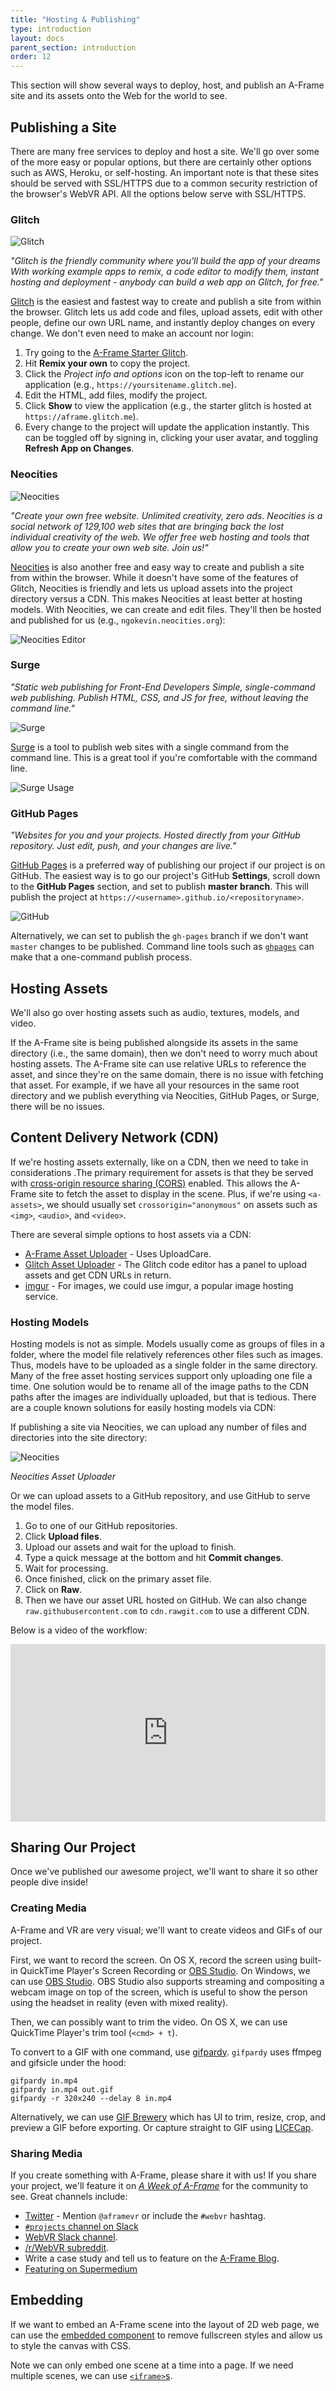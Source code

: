 ```yaml
---
title: "Hosting & Publishing"
type: introduction
layout: docs
parent_section: introduction
order: 12
---
```


This section will show several ways to deploy, host, and publish an A-Frame
site and its assets onto the Web for the world to see.

<!--toc-->

## Publishing a Site

There are many free services to deploy and host a site. We'll go over some of
the more easy or popular options, but there are certainly other options such
as AWS, Heroku, or self-hosting. An important note is that these sites should
be served with SSL/HTTPS due to a common security restriction of the browser's
WebVR API. All the options below serve with SSL/HTTPS.

### Glitch

![Glitch](https://cloud.githubusercontent.com/assets/674727/25643449/b5ee2542-2f54-11e7-9d45-22f3aa0b208f.jpg)

*"Glitch is the friendly community where you'll build the app of your dreams
With working example apps to remix, a code editor to modify them, instant
hosting and deployment - anybody can build a web app on Glitch, for free."*

[Glitch](https://glitch.com) is the easiest and fastest way to create and
publish a site from within the browser. Glitch lets us add code and files,
upload assets, edit with other people, define our own URL name, and instantly
deploy changes on every change. We don't even need to make an account nor
login:

1. Try going to the [A-Frame Starter Glitch](https://glitch.com/~aframe/).
2. Hit **Remix your own** to copy the project.
3. Click the *Project info and options* icon on the top-left to rename our
application (e.g., `https://yoursitename.glitch.me`).
4. Edit the HTML, add files, modify the project.
5. Click **Show** to view the application (e.g., the starter glitch is hosted at `https://aframe.glitch.me`).
6. Every change to the project will update the application instantly. This can
be toggled off by signing in, clicking your user avatar, and toggling **Refresh
App on Changes**.

### Neocities

![Neocities](https://cloud.githubusercontent.com/assets/674727/25643397/6db47790-2f54-11e7-9eb3-ac18a1513e9f.jpg)

*"Create your own free website.  Unlimited creativity, zero ads.  Neocities is
a social network of 129,100 web sites that are bringing back the lost
individual creativity of the web. We offer free web hosting and tools that
allow you to create your own web site. Join us!"*

[Neocities](https://neocities.org) is also another free and easy way to create
and publish a site from within the browser. While it doesn't have some of the
features of Glitch, Neocities is friendly and lets us upload assets into the
project directory versus a CDN.  This makes Neocities at least better at
hosting models. With Neocities, we can create and edit files. They'll then be
hosted and published for us (e.g., `ngokevin.neocities.org`):

![Neocities Editor](https://cloud.githubusercontent.com/assets/674727/25643399/704cffe0-2f54-11e7-8d32-868b51407f81.jpg)

### Surge

*"Static web publishing for Front-End Developers Simple, single-command web
publishing. Publish HTML, CSS, and JS for free, without leaving the command
line."*

![Surge](https://cloud.githubusercontent.com/assets/674727/25644655/a0172784-2f5c-11e7-9e44-002d61d4d076.jpg)

[Surge](https://surge.sh) is a tool to publish web sites with a single command
from the command line. This is a great tool if you're comfortable with the
command line.

![Surge Usage](https://cloud.githubusercontent.com/assets/674727/25644695/e80f6ccc-2f5c-11e7-8442-7a963b9786ef.jpg)

### GitHub Pages

*"Websites for you and your projects.  Hosted directly from your GitHub
repository. Just edit, push, and your changes are live."*

[GitHub Pages](https://pages.github.com/) is a preferred way of publishing our
project if our project is on GitHub. The easiest way is to go our project's
GitHub **Settings**, scroll down to the **GitHub Pages** section, and set to
publish **master branch**. This will publish the project at
`https://<username>.github.io/<repositoryname>`.

![GitHub](https://cloud.githubusercontent.com/assets/674727/25644905/5694c7c2-2f5e-11e7-8cde-9d4be7498850.jpg)

Alternatively, we can set to publish the `gh-pages` branch if we don't want
`master` changes to be published. Command line tools such as
[`ghpages`](https://github.com/cvan/ghpages) can make that a one-command
publish process.

## Hosting Assets

We'll also go over hosting assets such as audio, textures, models, and video.

If the A-Frame site is being published alongside its assets in the same
directory (i.e., the same domain), then we don't need to worry much about
hosting assets. The A-Frame site can use relative URLs to reference the asset,
and since they're on the same domain, there is no issue with fetching that
asset. For example, if we have all your resources in the same root directory
and we publish everything via Neocities, GitHub Pages, or Surge, there will be
no issues.

## Content Delivery Network (CDN)

If we're hosting assets externally, like on a CDN, then we need to take in
considerations .The primary requirement for assets is that they be served with
[cross-origin resource sharing
(CORS)](https://developer.mozilla.org/docs/Web/HTTP/Access_control_CORS)
enabled. This allows the A-Frame site to fetch the asset to display in the
scene. Plus, if we're using `<a-assets>`, we should usually set
`crossorigin="anonymous"` on assets such as `<img>`, `<audio>`, and `<video>`.

There are several simple options to host assets via a CDN:

- [A-Frame Asset Uploader](https://cdn.aframe.io/) - Uses UploadCare.
- [Glitch Asset Uploader](https://glitch.com/) - The Glitch code editor has a
  panel to upload assets and get CDN URLs in return.
- [imgur](https://imgur.com/) - For images, we could use imgur, a popular image
  hosting service.

### Hosting Models

Hosting models is not as simple. Models usually come as groups of files in a
folder, where the model file relatively references other files such as images.
Thus, models have to be uploaded as a single folder in the same directory. Many
of the free asset hosting services support only uploading one file a time. One
solution would be to rename all of the image paths to the CDN paths after the
images are individually uploaded, but that is tedious. There are a couple known
solutions for easily hosting models via CDN:

If publishing a site via Neocities, we can upload any number of files and
directories into the site directory:

![Neocities](https://cloud.githubusercontent.com/assets/674727/25639880/713c8266-2f42-11e7-9f2a-8e552bda80fa.jpg)

*Neocities Asset Uploader*

Or we can upload assets to a GitHub repository, and use GitHub to serve the
model files.

1. Go to one of our GitHub repositories.
2. Click **Upload files**.
3. Upload our assets and wait for the upload to finish.
4. Type a quick message at the bottom and hit **Commit changes**.
5. Wait for processing.
6. Once finished, click on the primary asset file.
7. Click on **Raw**.
8. Then we have our asset URL hosted on GitHub. We can also change
`raw.githubusercontent.com` to `cdn.rawgit.com` to use a different CDN.

Below is a video of the workflow:

<div style="position:relative;height:0;padding-bottom:56.25%"><iframe src="https://www.youtube.com/embed/_D_C_oSKp9Y?ecver=2" width="640" height="360" frameborder="0" style="position:absolute;width:100%;height:100%;left:0" allowfullscreen></iframe></div>

## Sharing Our Project

Once we've published our awesome project, we'll want to share it so other
people dive inside!

### Creating Media

[gifpardy]: https://github.com/ngokevin/gifpardy
[obs]: https://obsproject.com/

A-Frame and VR are very visual; we'll want to create videos and GIFs of our
project.

First, we want to record the screen. On OS X, record the screen using built-in
QuickTime Player's Screen Recording or [OBS Studio][obs]. On Windows, we can
use [OBS Studio][obs]. OBS Studio also supports streaming and compositing a
webcam image on top of the screen, which is useful to show the person using the
headset in reality (even with mixed reality).

Then, we can possibly want to trim the video. On OS X, we can use QuickTime
Player's trim tool (`<cmd> + t`).

To convert to a GIF with one command, use [gifpardy][gifpardy]. `gifpardy` uses ffmpeg
and gifsicle under the hood:

```
gifpardy in.mp4
gifpardy in.mp4 out.gif
gifpardy -r 320x240 --delay 8 in.mp4
```

[brewery]: https://itunes.apple.com/us/app/gif-brewery-by-gfycat-capture-make-video-gifs/id1081413713?mt=12

Alternatively, we can use [GIF Brewery][brewery] which has UI to trim, resize,
crop, and preview a GIF before exporting. Or capture straight to GIF using
[LICECap](https://licecap.en.softonic.com/).

### Sharing Media

[blog]: https://aframe.io/blog/
[reddit-webvr]: https://www.reddit.com/r/webvr
[slack-webvr]: https://webvr-slack.herokuapp.com/

If you create something with A-Frame, please share it with us! If you share
your project, we'll feature it on [*A Week of
A-Frame*](https://aframe.io/blog/) for the community to see. Great channels
include:

- [Twitter](https://twitter.com) - Mention `@aframevr` or include the `#webvr`
  hashtag.
- [`#projects` channel on Slack](http://aframevr.slackarchive.io/projects/)
- [WebVR Slack channel][slack-webvr].
- [/r/WebVR subreddit][reddit-webvr].
- Write a case study and tell us to feature on the [A-Frame Blog][blog].
- [Featuring on Supermedium](https://www.supermedium.com/blog/webvr-guidelines)

## Embedding

If we want to embed an A-Frame scene into the layout of 2D web page, we can use
the [embedded component](../components/embedded.md) to remove fullscreen styles
and allow us to style the canvas with CSS.

Note we can only embed one scene at a time into a page. If we need multiple
scenes, we can use
[`<iframe>`s](https://developer.mozilla.org/docs/Web/HTML/Element/iframe).
